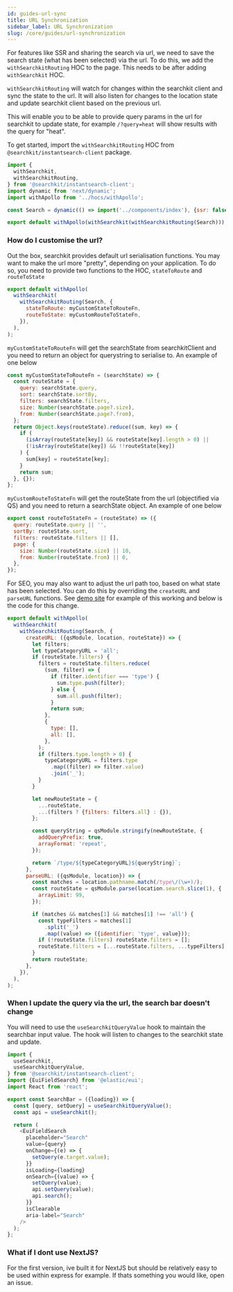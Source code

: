 ```yaml
---
id: guides-url-sync
title: URL Synchronization
sidebar_label: URL Synchronization
slug: /core/guides/url-synchronization
---
```


For features like SSR and sharing the search via url, we need to save the search state (what has been selected) via the url. To do this, we add the `withSearchkitRouting` HOC to the page. This needs to be after adding `withSearchkit` HOC.

`withSearchkitRouting` will watch for changes within the searchkit client and sync the state to the url. It will also listen for changes to the location state and update searchkit client based on the previous url.

This will enable you to be able to provide query params in the url for searchkit to update state, for example `/?query=heat` will show results with the query for "heat".

To get started, import the `withSearchkitRouting` HOC from `@searchkit/instantsearch-client` package.

```javascript
import {
  withSearchkit,
  withSearchkitRouting,
} from '@searchkit/instantsearch-client';
import dynamic from 'next/dynamic';
import withApollo from '../hocs/withApollo';

const Search = dynamic(() => import('../components/index'), {ssr: false});

export default withApollo(withSearchkit(withSearchkitRouting(Search)));
```

### How do I customise the url?

Out the box, searchkit provides default url serialisation functions. You may want to make the url more "pretty", depending on your application. To do so, you need to provide two functions to the HOC, `stateToRoute` and `routeToState`

```javascript
export default withApollo(
  withSearchkit(
    withSearchkitRouting(Search, {
      stateToRoute: myCustomStateToRouteFn,
      routeToState: myCustomRouteToStateFn,
    }),
  ),
);
```

`myCustomStateToRouteFn` will get the searchState from searchkitClient and you need to return an object for querystring to serialise to. An example of one below

```javascript
const myCustomStateToRouteFn = (searchState) => {
  const routeState = {
    query: searchState.query,
    sort: searchState.sortBy,
    filters: searchState.filters,
    size: Number(searchState.page?.size),
    from: Number(searchState.page?.from),
  };
  return Object.keys(routeState).reduce((sum, key) => {
    if (
      (isArray(routeState[key]) && routeState[key].length > 0) ||
      (!isArray(routeState[key]) && !!routeState[key])
    ) {
      sum[key] = routeState[key];
    }
    return sum;
  }, {});
};
```

`myCustomRouteToStateFn` will get the routeState from the url (objectified via QS) and you need to return a searchState object. An example of one below

```javascript
export const routeToStateFn = (routeState) => ({
  query: routeState.query || '',
  sortBy: routeState.sort,
  filters: routeState.filters || [],
  page: {
    size: Number(routeState.size) || 10,
    from: Number(routeState.from) || 0,
  },
});
```

For SEO, you may also want to adjust the url path too, based on what state has been selected. You can do this by overriding the `createURL` and `parseURL` functions. See [demo site](http://demo.searchkit.co/type/all?size=10) for example of this working and below is the code for this change.

```javascript
export default withApollo(
  withSearchkit(
    withSearchkitRouting(Search, {
      createURL: ({qsModule, location, routeState}) => {
        let filters;
        let typeCategoryURL = 'all';
        if (routeState.filters) {
          filters = routeState.filters.reduce(
            (sum, filter) => {
              if (filter.identifier === 'type') {
                sum.type.push(filter);
              } else {
                sum.all.push(filter);
              }
              return sum;
            },
            {
              type: [],
              all: [],
            },
          );
          if (filters.type.length > 0) {
            typeCategoryURL = filters.type
              .map((filter) => filter.value)
              .join('_');
          }
        }

        let newRouteState = {
          ...routeState,
          ...(filters ? {filters: filters.all} : {}),
        };

        const queryString = qsModule.stringify(newRouteState, {
          addQueryPrefix: true,
          arrayFormat: 'repeat',
        });

        return `/type/${typeCategoryURL}${queryString}`;
      },
      parseURL: ({qsModule, location}) => {
        const matches = location.pathname.match(/type\/(\w+)/);
        const routeState = qsModule.parse(location.search.slice(1), {
          arrayLimit: 99,
        });

        if (matches && matches[1] && matches[1] !== 'all') {
          const typeFilters = matches[1]
            .split('_')
            .map((value) => ({identifier: 'type', value}));
          if (!routeState.filters) routeState.filters = [];
          routeState.filters = [...routeState.filters, ...typeFilters];
        }
        return routeState;
      },
    }),
  ),
);
```

### When I update the query via the url, the search bar doesn't change

You will need to use the `useSearchkitQueryValue` hook to maintain the searchbar input value. The hook will listen to changes to the searchkit state and update.

```javascript
import {
  useSearchkit,
  useSearchkitQueryValue,
} from '@searchkit/instantsearch-client';
import {EuiFieldSearch} from '@elastic/eui';
import React from 'react';

export const SearchBar = ({loading}) => {
  const [query, setQuery] = useSearchkitQueryValue();
  const api = useSearchkit();

  return (
    <EuiFieldSearch
      placeholder="Search"
      value={query}
      onChange={(e) => {
        setQuery(e.target.value);
      }}
      isLoading={loading}
      onSearch={(value) => {
        setQuery(value);
        api.setQuery(value);
        api.search();
      }}
      isClearable
      aria-label="Search"
    />
  );
};
```

### What if I dont use NextJS?

For the first version, ive built it for NextJS but should be relatively easy to be used within express for example. If thats something you would like, open an issue.

